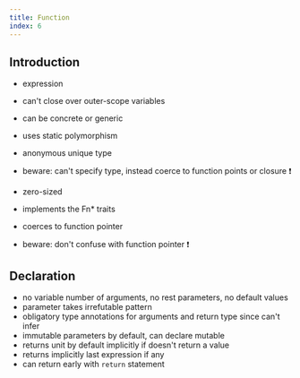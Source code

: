 ```yaml
---
title: Function
index: 6
---
```


## Introduction

- expression
- can't close over outer-scope variables
- can be concrete or generic
- uses static polymorphism

- anonymous unique type
- beware: can't specify type, instead coerce to function points or closure ❗️
- zero-sized
- implements the Fn\* traits
- coerces to function pointer
- beware: don't confuse with function pointer ❗️



## Declaration

- no variable number of arguments, no rest parameters, no default values
- parameter takes irrefutable pattern
- obligatory type annotations for arguments and return type since can't infer
- immutable parameters by default, can declare mutable
- returns unit by default implicitly if doesn't return a value
- returns implicitly last expression if any
- can return early with `return` statement
